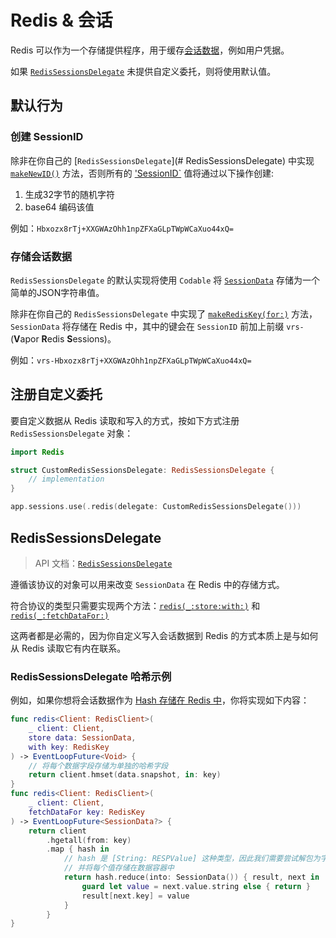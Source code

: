 # Redis & 会话

Redis 可以作为一个存储提供程序，用于缓存[会话数据](../advanced/sessions.md#session-data)，例如用户凭据。

如果 [`RedisSessionsDelegate`](https://api.vapor.codes/redis/main/Redis/RedisSessionsDelegate/) 未提供自定义委托，则将使用默认值。

## 默认行为

### 创建 SessionID 

除非在你自己的 [`RedisSessionsDelegate`](# RedisSessionsDelegate) 中实现 [`makeNewID()`](https://api.vapor.codes/redis/main/Redis/RedisSessionsDelegate/#redissessionsdelegate.makeNewID()) 方法，否则所有的 ['SessionID`](https://api.vapor.codes/vapor/main/Vapor/SessionID/) 值将通过以下操作创建:

1. 生成32字节的随机字符
1. base64 编码该值

例如：`Hbxozx8rTj+XXGWAzOhh1npZFXaGLpTWpWCaXuo44xQ=`

### 存储会话数据

`RedisSessionsDelegate` 的默认实现将使用 `Codable` 将 [`SessionData`](https://api.vapor.codes/vapor/main/Vapor/SessionData/) 存储为一个简单的JSON字符串值。

除非在你自己的 `RedisSessionsDelegate` 中实现了 [`makeRedisKey(for:)`](https://api.vapor.codes/redis/main/Redis/RedisSessionsDelegate/#redissessionsdelegate.makeRedisKey(for:)) 方法，`SessionData` 将存储在 Redis 中，其中的键会在 `SessionID` 前加上前缀 `vrs-` (**V**apor **R**edis **S**essions)。

例如：`vrs-Hbxozx8rTj+XXGWAzOhh1npZFXaGLpTWpWCaXuo44xQ=`

## 注册自定义委托

要自定义数据从 Redis 读取和写入的方式，按如下方式注册 `RedisSessionsDelegate` 对象：

```swift
import Redis

struct CustomRedisSessionsDelegate: RedisSessionsDelegate {
    // implementation
}

app.sessions.use(.redis(delegate: CustomRedisSessionsDelegate()))
```

## RedisSessionsDelegate

> API 文档：[`RedisSessionsDelegate`](https://api.vapor.codes/redis/main/Redis/RedisSessionsDelegate/)

遵循该协议的对象可以用来改变 `SessionData` 在 Redis 中的存储方式。

符合协议的类型只需要实现两个方法：[`redis(_:store:with:)`](https://api.vapor.codes/redis/main/Redis/RedisSessionsDelegate/#redissessionsdelegate.redis(_:store:with:)) 和 [`redis(_:fetchDataFor:)`](https://api.vapor.codes/redis/main/Redis/RedisSessionsDelegate/#redissessionsdelegate.redis(_:fetchDataFor:))

这两者都是必需的，因为你自定义写入会话数据到 Redis 的方式本质上是与如何从 Redis 读取它有内在联系。

### RedisSessionsDelegate 哈希示例

例如，如果你想将会话数据作为 [Hash 存储在 Redis 中](https://redis.io/topics/data-types-intro#redis-hashes)，你将实现如下内容：

```swift
func redis<Client: RedisClient>(
    _ client: Client,
    store data: SessionData,
    with key: RedisKey
) -> EventLoopFuture<Void> {
    // 将每个数据字段存储为单独的哈希字段
    return client.hmset(data.snapshot, in: key)
}
func redis<Client: RedisClient>(
    _ client: Client,
    fetchDataFor key: RedisKey
) -> EventLoopFuture<SessionData?> {
    return client
        .hgetall(from: key)
        .map { hash in
            // hash 是 [String: RESPValue] 这种类型，因此我们需要尝试解包为字符串
            // 并将每个值存储在数据容器中
            return hash.reduce(into: SessionData()) { result, next in
                guard let value = next.value.string else { return }
                result[next.key] = value
            }
        }
}
```
